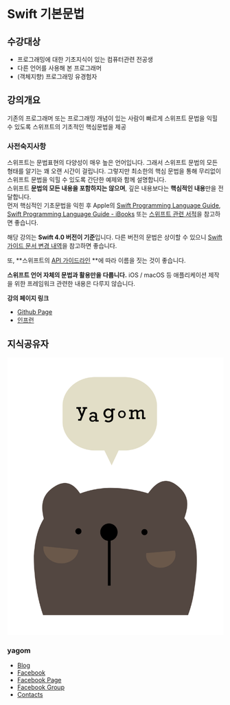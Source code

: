 # Swift 기본문법 

## 수강대상
* 프로그래밍에 대한 기초지식이 있는 컴퓨터관련 전공생
* 다른 언어를 사용해 본 프로그래머
* (객체지향) 프로그래밍 유경험자

## 강의개요
기존의 프로그래머 또는 프로그래밍 개념이 있는 사람이 빠르게 스위프트 문법을 익힐 수 있도록 스위프트의 기초적인 핵심문법을 제공

### 사전숙지사항
스위프트는 문법표현의 다양성이 매우 높은 언어입니다. 그래서 스위프트 문법의 모든 형태를 알기는 꽤 오랜 시간이 걸립니다. 그렇지만 최소한의 핵심 문법을 통해 무리없이 스위프트 문법을 익힐 수 있도록 간단한 예제와 함께 설명합니다.   
스위프트 **문법의 모든 내용을 포함하지는 않으며**, 깊은 내용보다는 **핵심적인 내용**만을 전달합니다.     
먼저 핵심적인 기초문법을 익힌 후 Apple의 [Swift Programming Language Guide](https://developer.apple.com/library/content/documentation/Swift/Conceptual/Swift_Programming_Language/TheBasics.html), [Swift Programming Language Guide - iBooks](https://itunes.apple.com/kr/book/swift-programming-language/id881256329?mt=11) 또는 [스위프트 관련 서적](http://book.naver.com/search/search.nhn?sm=sta_hty.book&sug=&where=nexearch&query=스위프트+프로그래밍)을 참고하면 좋습니다.

해당 강의는 **Swift 4.0 버전이 기준**입니다.
다른 버전의 문법은 상이할 수 있으니 [Swift 가이드 문서 변경 내역](https://developer.apple.com/library/content/documentation/Swift/Conceptual/Swift_Programming_Language/RevisionHistory.html)을 참고하면 좋습니다.

또, **스위프트의 [API 가이드라인](https://swift.org/documentation/api-design-guidelines/) **에 따라 이름을 짓는 것이 좋습니다.

**스위프트 언어 자체의 문법과 활용만을 다룹니다.** iOS / macOS 등 애플리케이션 제작을 위한 프레임워크 관련한 내용은 다루지 않습니다.

__강의 페이지 링크__

* [Github Page](https://yagom.github.io/swift_basic)
* [인프런](https://www.inflearn.com/course/%EC%8A%A4%EC%9C%84%ED%94%84%ED%8A%B8-%EA%B8%B0%EB%B3%B8-%EB%AC%B8%EB%B2%95/)

## 지식공유자

![yagom](images/yagom.png)

### yagom  
* [Blog](http://blog.yagom.net)
* [Facebook](https://fb.com/yagomsoft)
* [Facebook Page](https://fb.com/yagompage)
* [Facebook Group](https://fb.com/groups/yagom)
* [Contacts](https://yagom.github.io/contacts)
